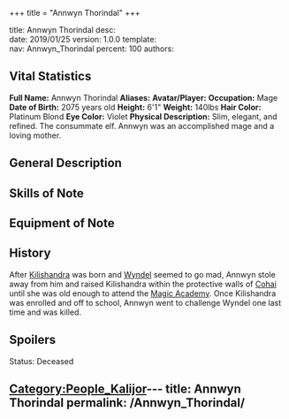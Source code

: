 +++
title = "Annwyn Thorindal"
+++

title:		Annwyn Thorindal
desc:		
date:		2019/01/25
version:	1.0.0
template:	
nav:		Annwyn_Thorindal
percent:	100
authors:	
## Vital Statistics

**Full Name:** Annwyn Thorindal
**Aliases:**
**Avatar/Player:**
**Occupation:** Mage
**Date of Birth:** 2075 years old
**Height:** 6'1"
**Weight:** 140lbs
**Hair Color:** Platinum Blond
**Eye Color:** Violet
**Physical Description:** Slim, elegant, and refined. The consummate
elf. Annwyn was an accomplished mage and a loving mother.

## General Description

## Skills of Note

## Equipment of Note

## History

After [Kilishandra](Kilishandra_Thorindal "wikilink") was born and
[Wyndel](Wyndel "wikilink") seemed to go mad, Annwyn stole away from him
and raised Kilishandra within the protective walls of
[Cohai](Cohai_Observatory "wikilink") until she was old enough to attend
the [Magic Academy](Magic_Academy "wikilink"). Once Kilishandra was
enrolled and off to school, Annwyn went to challenge Wyndel one last
time and was killed.

## Spoilers

<spoiler text="Status">Status: Deceased</spoiler>

[Category:People_Kalijor](Category:People_Kalijor "wikilink")---
title: Annwyn Thorindal
permalink: /Annwyn_Thorindal/
---


